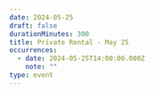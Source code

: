 ```yaml
---
date: 2024-05-25
draft: false
durationMinutes: 300
title: Private Rental - May 25
occurrences:
  - date: 2024-05-25T14:00:00.000Z
    note: ""
type: event
---
```

